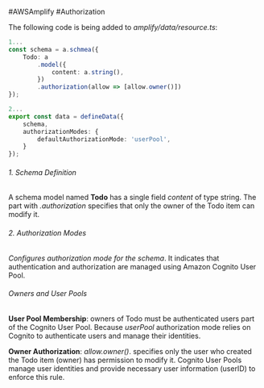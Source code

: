 #AWSAmplify #Authorization

The following code is being added to *amplify/data/resource.ts*:
``` typescript
1...
const schema = a.schmea({
	Todo: a
		.model({
			content: a.string(),
		})
		.authorization(allow => [allow.owner()])
});

2...
export const data = defineData({
	schema, 
	authorizationModes: {
		defaultAuthorizationMode: 'userPool',
	}	
});
```

###### 1. Schema Definition
A schema model named **Todo** has a single field *content* of type string. The part with *.authorization* specifies that only the owner of the Todo item can modify it. 

###### 2. Authorization Modes
*Configures authorization mode for the schema*. It indicates that authentication and authorization are managed using Amazon Cognito User Pool. 

###### Owners and User Pools
**User Pool Membership**: owners of Todo must be authenticated users part of the Cognito User Pool. Because *userPool* authorization mode relies on Cognito to authenticate users and manage their identities. 

**Owner Authorization**: *allow.owner()*. specifies only the user who created the Todo item (owner) has permission to modify it. Cognito User Pools manage user identities and provide necessary user information (userID) to enforce this rule. 